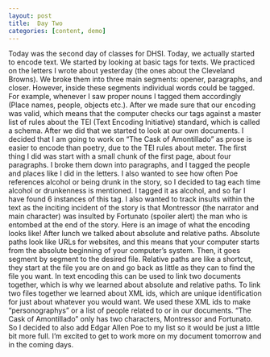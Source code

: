 ```yaml
---
layout: post
title:  Day Two
categories: [content, demo]
---
```

Today was the second day of classes for DHSI. Today, we actually started to encode text. We started by looking at basic tags for texts. We practiced on the letters I wrote about yesterday (the ones about the Cleveland Browns). We broke them into three main segments: opener, paragraphs, and closer. However, inside these segments individual words could be tagged. For example, whenever I saw proper nouns I tagged them accordingly (Place names, people, objects etc.). After we made sure that our encoding was valid, which means that the computer checks our tags against a master list of rules about the TEI (Text Encoding Initiative) standard, which is called a schema. After we did that we started to look at our own documents. I decided that I am going to work on “The Cask of Amontillado” as prose is easier to encode than poetry, due to the TEI rules about meter. The first thing I did was start with a small chunk of the first page, about four paragraphs. I broke them down into paragraphs, and I tagged the people and places like I did in the letters. I also wanted to see how often Poe references alcohol or being drunk in the story, so I decided to tag each time alcohol or drunkenness is mentioned. I tagged it as alcohol, and so far I have found 6 instances of this tag. I also wanted to track insults within the text as the inciting incident of the story is that Montressor (the narrator and main character) was insulted by Fortunato (spoiler alert) the man who is entombed at the end of the story. Here is an image of what the encoding looks like!
After lunch we talked about absolute and relative paths. Absolute paths look like URLs for websites, and this means that your computer starts from the absolute beginning of your computer’s system. Then, it goes segment by segment to the desired file. Relative paths are like a shortcut, they start at the file you are on and go back as little as they can to find the file you want. In text encoding this can be used to link two documents together, which is why we learned about absolute and relative paths. To link two files together we learned about XML ids, which are unique identification for just about whatever you would want. We used these XML ids to make “personographys” or a list of people related to or in our documents. “The Cask of Amontillado” only has two characters, Montressor and Fortunato. So I decided to also add Edgar Allen Poe to my list so it would be just a little bit more full. I’m excited to get to work more on my document tomorrow and in the coming days.
